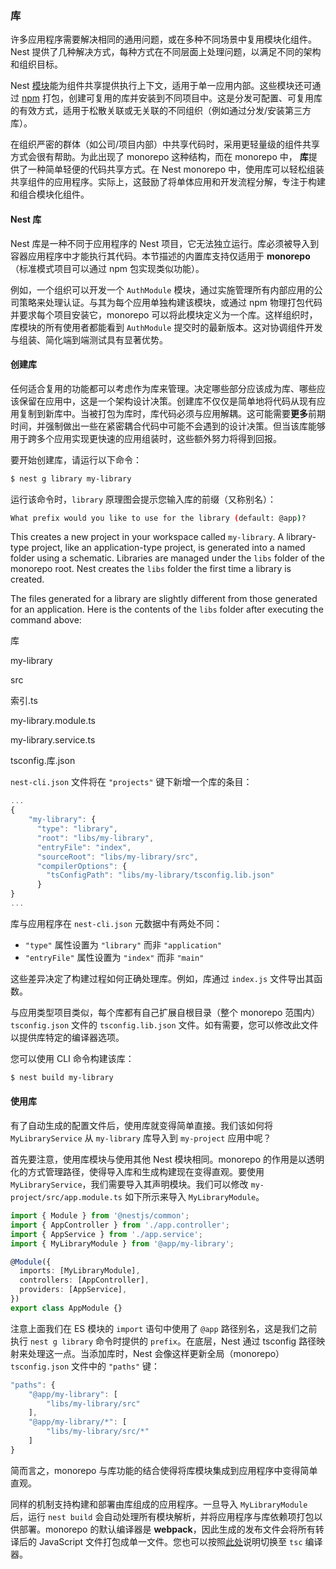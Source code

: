 ### 库

许多应用程序需要解决相同的通用问题，或在多种不同场景中复用模块化组件。Nest 提供了几种解决方式，每种方式在不同层面上处理问题，以满足不同的架构和组织目标。

Nest [模块](/modules)能为组件共享提供执行上下文，适用于单一应用内部。这些模块还可通过 [npm](https://npmjs.com) 打包，创建可复用的库并安装到不同项目中。这是分发可配置、可复用库的有效方式，适用于松散关联或无关联的不同组织（例如通过分发/安装第三方库）。

在组织严密的群体（如公司/项目内部）中共享代码时，采用更轻量级的组件共享方式会很有帮助。为此出现了 monorepo 这种结构，而在 monorepo 中， **库**提供了一种简单轻便的代码共享方式。在 Nest monorepo 中，使用库可以轻松组装共享组件的应用程序。实际上，这鼓励了将单体应用和开发流程分解，专注于构建和组合模块化组件。

#### Nest 库

Nest 库是一种不同于应用程序的 Nest 项目，它无法独立运行。库必须被导入到容器应用程序中才能执行其代码。本节描述的内置库支持仅适用于 **monorepo**（标准模式项目可以通过 npm 包实现类似功能）。

例如，一个组织可以开发一个 `AuthModule` 模块，通过实施管理所有内部应用的公司策略来处理认证。与其为每个应用单独构建该模块，或通过 npm 物理打包代码并要求每个项目安装它，monorepo 可以将此模块定义为一个库。这样组织时，库模块的所有使用者都能看到 `AuthModule` 提交时的最新版本。这对协调组件开发与组装、简化端到端测试具有显著优势。

#### 创建库

任何适合复用的功能都可以考虑作为库来管理。决定哪些部分应该成为库、哪些应该保留在应用中，这是一个架构设计决策。创建库不仅仅是简单地将代码从现有应用复制到新库中。当被打包为库时，库代码必须与应用解耦。这可能需要**更多**前期时间，并强制做出一些在紧密耦合代码中可能不会遇到的设计决策。但当该库能够用于跨多个应用实现更快速的应用组装时，这些额外努力将得到回报。

要开始创建库，请运行以下命令：

```bash
$ nest g library my-library
```

运行该命令时，`library` 原理图会提示您输入库的前缀（又称别名）：

```bash
What prefix would you like to use for the library (default: @app)?
```

This creates a new project in your workspace called `my-library`. A library-type project, like an application-type project, is generated into a named folder using a schematic. Libraries are managed under the `libs` folder of the monorepo root. Nest creates the `libs` folder the first time a library is created.

The files generated for a library are slightly different from those generated for an application. Here is the contents of the `libs` folder after executing the command above:

库

my-library

src

索引.ts

my-library.module.ts

my-library.service.ts

tsconfig.库.json

`nest-cli.json` 文件将在 `"projects"` 键下新增一个库的条目：

```javascript
...
{
    "my-library": {
      "type": "library",
      "root": "libs/my-library",
      "entryFile": "index",
      "sourceRoot": "libs/my-library/src",
      "compilerOptions": {
        "tsConfigPath": "libs/my-library/tsconfig.lib.json"
      }
}
...
```

库与应用程序在 `nest-cli.json` 元数据中有两处不同：

*   `"type"` 属性设置为 `"library"` 而非 `"application"`
*   `"entryFile"` 属性设置为 `"index"` 而非 `"main"`

这些差异决定了构建过程如何正确处理库。例如，库通过 `index.js` 文件导出其函数。

与应用类型项目类似，每个库都有自己扩展自根目录（整个 monorepo 范围内）`tsconfig.json` 文件的 `tsconfig.lib.json` 文件。如有需要，您可以修改此文件以提供库特定的编译器选项。

您可以使用 CLI 命令构建该库：

```bash
$ nest build my-library
```

#### 使用库

有了自动生成的配置文件后，使用库就变得简单直接。我们该如何将 `MyLibraryService` 从 `my-library` 库导入到 `my-project` 应用中呢？

首先要注意，使用库模块与使用其他 Nest 模块相同。monorepo 的作用是以透明化的方式管理路径，使得导入库和生成构建现在变得直观。要使用 `MyLibraryService`，我们需要导入其声明模块。我们可以修改 `my-project/src/app.module.ts` 如下所示来导入 `MyLibraryModule`。

```typescript
import { Module } from '@nestjs/common';
import { AppController } from './app.controller';
import { AppService } from './app.service';
import { MyLibraryModule } from '@app/my-library';

@Module({
  imports: [MyLibraryModule],
  controllers: [AppController],
  providers: [AppService],
})
export class AppModule {}
```

注意上面我们在 ES 模块的 `import` 语句中使用了 `@app` 路径别名，这是我们之前执行 `nest g library` 命令时提供的 `prefix`。在底层，Nest 通过 tsconfig 路径映射来处理这一点。当添加库时，Nest 会像这样更新全局（monorepo）`tsconfig.json` 文件中的 `"paths"` 键：

```javascript
"paths": {
    "@app/my-library": [
        "libs/my-library/src"
    ],
    "@app/my-library/*": [
        "libs/my-library/src/*"
    ]
}
```

简而言之，monorepo 与库功能的结合使得将库模块集成到应用程序中变得简单直观。

同样的机制支持构建和部署由库组成的应用程序。一旦导入 `MyLibraryModule` 后，运行 `nest build` 会自动处理所有模块解析，并将应用程序与库依赖项打包以供部署。monorepo 的默认编译器是 **webpack**，因此生成的发布文件会将所有转译后的 JavaScript 文件打包成单一文件。您也可以按照[此处](https://docs.nestjs.com/cli/monorepo#global-compiler-options)说明切换至 `tsc` 编译器。